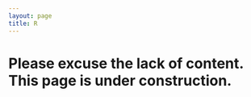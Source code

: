 ```yaml
---
layout: page
title: R
---
```

# Please excuse the lack of content. This page is under construction. 


